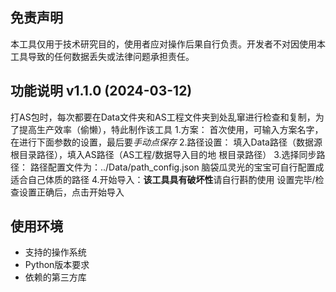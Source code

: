 ## 免责声明
本工具仅用于技术研究目的，使用者应对操作后果自行负责。开发者不对因使用本工具导致的任何数据丢失或法律问题承担责任。

## 功能说明 v1.1.0 (2024-03-12)
打AS包时，每次都要在Data文件夹和AS工程文件夹到处乱窜进行检查和复制，为了提高生产效率（偷懒），特此制作该工具
1.方案：
   首次使用，可输入方案名字，在进行下面参数的设置，最后要*手动点保存*
2.路径设置：
   填入Data路径（数据源根目录路径），填入AS路径（AS工程/数据导入目的地 根目录路径）
3.选择同步路径：
  路径配置文件为：../Data/path_config.json 脑袋瓜灵光的宝宝可自行配置成适合自己体质的路径
4.开始导入：**该工具具有破坏性**请自行斟酌使用
   设置完毕/检查设置正确后，点击开始导入

## 使用环境
- 支持的操作系统
- Python版本要求
- 依赖的第三方库

